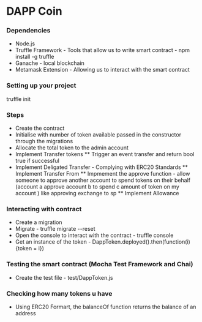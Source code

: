 # DAPP Coin

### Dependencies
* Node.js
* Truffle Framework - Tools that allow us to write smart contract - npm install -g truffle
* Ganache - local blockchain
* Metamask Extension - Allowing us to interact with the smart contract

### Setting up your project
truffle init


### Steps
* Create the contract
* Initialise with number of token available passed in the constructor through the migrations
* Allocate the total token to the admin account
* Implement Transfer tokens 
** Trigger an event transfer and return bool true if successful
* Implement Deligated Transfer - Complying with ERC20 Standards 
** Implement Transfer From
** Impmement the approve function - allow someone to approve another account to spend tokens on their behalf (account a approve account b to spend c amount of token on my account ) like approving exchange to sp
** Implement Allowance


### Interacting with contract 
* Create a migration
* Migrate - truffle migrate --reset
* Open the console to interact with the contract - truffle console
* Get an instance of the token - DappToken.deployed().then(function(i){token = i})

### Testing the smart contract (Mocha Test Framework and Chai)
* Create the test file - test/DappToken.js

### Checking how many tokens u have
* Using ERC20 Formart, the balanceOf function returns the balance of an address